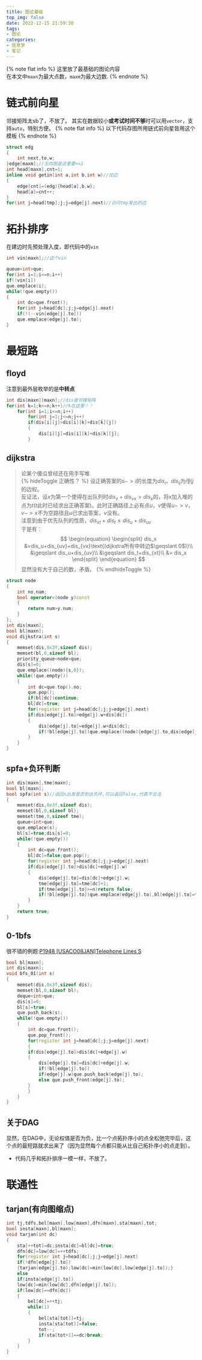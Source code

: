 ```yaml
---
title: 图论基础
top_img: false
date: 2022-12-15 21:59:38
tags:
- 图论
categories:
- 信息学
- 笔记
---
```

{% note flat info %}
这里放了最基础的图论内容  
在本文中`maxn`为最大点数，`maxm`为最大边数.
{% endnote %}
# 链式前向星
邻接矩阵太sb了，不放了。
其实在数据较小**或考试时间不够**时可以用`vector`，支持`auto`，特别方便。
{% note flat info %}
以下代码存图所用链式前向星皆用这个模板
{% endnote %}
```c++
struct edg
{
	int next,to,w;
}edge[maxm];//无向图是这里要<<1
int head[maxn],cnt=1;
inline void getin(int a,int b,int w)//加边
{
	edge[cnt]=(edg){head[a],b,w};
	head[a]=cnt++;
}
for(int j=head[tmp];j;j=edge[j].next)//访问tmp发出的边
```
# 拓扑排序
在建边时先预处理入度，即代码中的`vin`
```c++
int vin[maxn];//这个vin

queue<int>que;
for(int i=1;i<=n;i++)
if(!vin[i])
que.emplace(i);
while(!que.empty())
{
	int dc=que.front();
	for(int j=head[dc];j;j=edge[j].next)
	if(!(--vin[edge[j].to]))
	que.emplace(edge[j].to);
}
```
# 最短路
## floyd
注意到最外层枚举的是**中转点**
```c++
int dis[maxn][maxn];//dis是邻接矩阵
for(int k=1;k<=n;k++)//k在这里！！
    for(int i=1;i<=n;i++)
        for(int j=1;j<=n;j++)
        if(dis[i][j]>dis[i][k]+dis[k][j])
        {
            dis[i][j]=dis[i][k]+dis[k][j];
        }
```
## dijkstra
> 论某个傻瓜曾经还在用手写堆  
{% hideToggle 正确性？ %}
设正确答案的$s->i$的长度为$dis_i$，$dis_{ij}$为$i$到$j$的边权。  
反证法，设$x$为第一个使得在出队列时$dis_v+dis_{vx}> dis_x$的，将$x$加入堆的点为$t$($t$此时已经求出正确答案)。此时正确路径上必有点$u$，$v$使得$u->v$，$v->x$不为空路径且$u$已求出答案，$v$没有。  
注意到由于优先队列的性质，$dis_{xt}+dis_t\leqslant dis_u+dis_{uv}$  
于是有：  
$$
\begin{equation}
\begin{split} dis_x
&=dis_u+dis_{uv}+dis_{vx}\text{(dijkstra所有中转边$\geqslant 0$)}\\
&\geqslant dis_u+dis_{uv}\\
&\geqslant dis_t+dis_{xt}\\
&> dis_x
\end{split}
\end{equation}
$$
显然没有大于自己的数，矛盾。
{% endhideToggle %}
```c++
struct node
{
	int no,num;
	bool operator<(node y)const
	{
		return num>y.num;
	}
};
int dis[maxn];
bool bl[maxn];
void dijkstra(int s)
{
	memset(dis,0x3f,sizeof dis);
	memset(bl,0,sizeof bl);
	priority_queue<node>que;
	dis[s]=0;
	que.emplace((node){s,0});
	while(!que.empty())
	{
		int dc=que.top().no;
		que.pop();
		if(bl[dc])continue;
		bl[dc]=true;
		for(register int j=head[dc];j;j=edge[j].next)
		if(dis[edge[j].to]>edge[j].w+dis[dc])
		{
			dis[edge[j].to]=edge[j].w+dis[dc];
			if(!bl[edge[j].to])que.emplace((node){edge[j].to,dis[edge[j].to]});
		}
	}
}
```
## spfa+负环判断
```c++
int dis[maxn],tme[maxn];
bool bl[maxn];
bool spfa(int s)//返回s出发是否到达负环,可以返回false,代表不合法
{
	memset(dis,0x3f,sizeof dis);
	memset(bl,0,sizeof bl);
	memset(tme,0,sizeof tme);
	queue<int>que;
	que.emplace(s);
	bl[s]=true;dis[s]=0;
	while(!que.empty())
	{
		int dc=que.front();
		bl[dc]=false;que.pop();
		for(register int j=head[dc];j;j=edge[j].next)
		if(dis[edge[j].to]>dis[dc]+edge[j].w)
		{
			dis[edge[j].to]=dis[dc]+edge[j].w;
			tme[edge[j].to]=tme[dc]+1;
			if(tme[edge[j].to]>=n)return false;
			if(!bl[edge[j].to])que.emplace(edge[j].to),bl[edge[j].to]=true;
		}
	}
	return true;
}
```
## 0-1bfs
很不错的例题:[P1948 [USACO08JAN]Telephone Lines S](https://www.luogu.com.cn/problem/P1948)
```c++
bool bl[maxn];
int dis[maxn];
void bfs_01(int s)
{
	memset(dis,0x3f,sizeof dis);
	memset(bl,0,sizeof bl);
	deque<int>que;
	dis[s]=0;
	bl[s]=true;
	que.push_back(s);
	while(!que.empty())
	{
		int dc=que.front();
		que.pop_front();
		for(register int j=head[dc];j;j=edge[j].next)
		{
		if(dis[edge[j].to]>dis[dc]+edge[j].w)
		{
			dis[edge[j].to]=dis[dc]+edge[j].w;
			if(!bl[edge[j].to])
			if(edge[j].w)que.push_back(edge[j].to);
			else que.push_front(edge[j].to);
		}	
		}
	}
}
```
## 关于DAG
显然，在DAG中，无论权值是否为负，比一个点拓扑序小的点全松弛完毕后，这个点的最短路就求出来了（因为显然每个点都只能从比自己拓扑序小的点走到）。
+ 代码几乎和拓扑排序一模一样，不放了。
# 联通性
## tarjan(有向图缩点)
```c++
int tj,tdfs,bel[maxn],low[maxn],dfn[maxn],sta[maxn],tot;
bool insta[maxn],bl[maxn];
void tarjan(int dc)
{
	sta[++tot]=dc;insta[dc]=bl[dc]=true;
	dfn[dc]=low[dc]=++tdfs;
	for(register int j=head[dc];j;j=edge[j].next)
	if(!dfn[edge[j].to])
	{tarjan(edge[j].to);low[dc]=min(low[dc],low[edge[j].to]);}
	else
	if(insta[edge[j].to])
	low[dc]=min(low[dc],dfn[edge[j].to]);
	if(low[dc]==dfn[dc])
	{
		bel[dc]=++tj;
		while(1)
		{
			bel[sta[tot]]=tj;
			insta[sta[tot]]=false;
			tot--;
			if(sta[tot+1]==dc)break;
		}
	}
}
```
